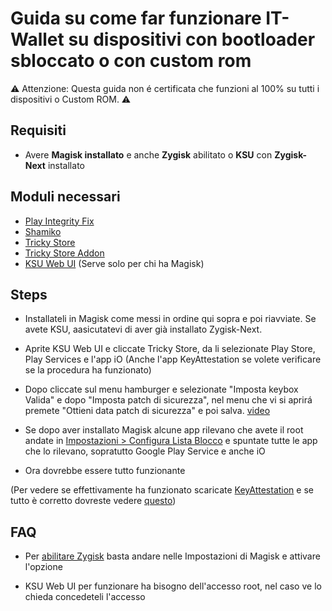 # Guida su come far funzionare IT-Wallet su dispositivi con bootloader sbloccato o con custom rom
⚠️ Attenzione: Questa guida non é certificata che funzioni al 100% su tutti i dispositivi o Custom ROM. ⚠️
## Requisiti

- Avere **Magisk installato** e anche **Zygisk** abilitato o **KSU** con **Zygisk-Next** installato

## Moduli necessari

- [Play Integrity Fix](https://github.com/chiteroman/PlayIntegrityFix/releases)
- [Shamiko](https://github.com/LSPosed/LSPosed.github.io/releases/)
- [Tricky Store](https://github.com/5ec1cff/TrickyStore/releases)
- [Tricky Store Addon](https://github.com/KOWX712/Tricky-Addon-Update-Target-List/releases/tag/v3.7)
- [KSU Web UI](https://github.com/5ec1cff/KsuWebUIStandalone/releases/tag/v1.0) (Serve solo per chi ha Magisk)

## Steps

- Installateli in Magisk come messi in ordine qui sopra e poi riavviate. Se avete KSU, aasicutatevi di aver già installato Zygisk-Next.

- Aprite KSU Web UI e cliccate Tricky Store, da li selezionate Play Store, Play Services e l'app iO (Anche l'app KeyAttestation se volete verificare se la procedura ha funzionato)

- Dopo cliccate sul menu hamburger e selezionate "Imposta keybox Valida" e dopo "Imposta patch di sicurezza", nel menu che vi si aprirá premete "Ottieni data patch di sicurezza" e poi salva. [video](video/tricky.mp4)

- Se dopo aver installato Magisk alcune app rilevano che avete il root andate in [Impostazioni > Configura Lista Blocco](video/blocklist.mp4) e spuntate tutte le app che lo rilevano, sopratutto Google Play Service e anche iO
  
- Ora dovrebbe essere tutto funzionante

(Per vedere se effettivamente ha funzionato scaricate [KeyAttestation](https://github.com/vvb2060/KeyAttestation/releases) e se tutto è corretto dovreste vedere [questo](video/ok.png))

## FAQ

- Per [abilitare Zygisk](video/zygisk.mp4) basta andare nelle Impostazioni di Magisk e attivare l'opzione

- KSU Web UI per funzionare ha bisogno dell'accesso root, nel caso ve lo chieda concedeteli l'accesso

